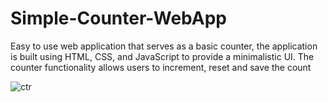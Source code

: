 # Simple-Counter-WebApp
Easy to use web application that serves as a basic counter,
the application is built using HTML, CSS, and JavaScript to provide a minimalistic UI. The counter functionality allows users to increment, reset and save the count 

![ctr](https://github.com/ameyDH/Simple-Counter-WebApp/assets/95404321/50601561-79e4-4821-98ef-678972c610d8)

